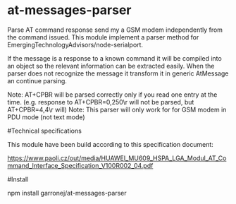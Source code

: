 # at-messages-parser

Parse AT command response send my a GSM modem independently from the command issued.
This module implement a parser method for EmergingTechnologyAdvisors/node-serialport.

If the message is a response to a known command it will be compiled into an object
so the relevant information can be extracted easily.
When the parser does not recognize the message it transform it in generic
AtMessage an continue parsing.

Note: AT+CPBR will be parsed correctly only if you read one entry at the time.
(e.g. response to AT+CPBR=0,250\r will not be parsed, but AT+CPBR=4,4\r will)
Note: This parser will only work for for GSM modem in PDU mode (not text mode)


#Technical specifications

This module have been build according to this specification document:

https://www.paoli.cz/out/media/HUAWEI_MU609_HSPA_LGA_Modul_AT_Command_Interface_Specification_V100R002_04.pdf

#Install 

npm install garronej/at-messages-parser
